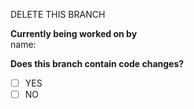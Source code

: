 DELETE THIS BRANCH

<!-- this file is expected to be added to WIP branches (even if no code changes have been made) -->
<!-- reason for this is that is that when/if someone checks the project, they will kinow where they 
     can start without interfering with current WIP changes -->

**Currently being worked on by**  
name:

<!-- Optionaly ask if this WIP branch have any code changes -->
**Does this branch contain code changes?**
- [ ] YES
- [ ] NO
